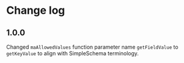 # Change log

## 1.0.0
Changed `maAllowedValues` function parameter name `getFieldValue` to `getKeyValue` to align with SimpleSchema terminology.